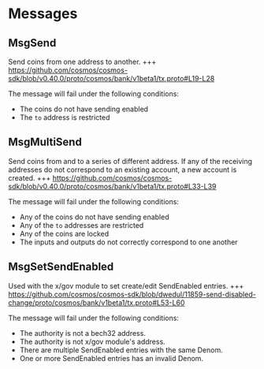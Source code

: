 <!--
order: 3
-->

# Messages

## MsgSend

Send coins from one address to another.
+++ https://github.com/cosmos/cosmos-sdk/blob/v0.40.0/proto/cosmos/bank/v1beta1/tx.proto#L19-L28

The message will fail under the following conditions:

* The coins do not have sending enabled
* The `to` address is restricted

## MsgMultiSend

Send coins from and to a series of different address. If any of the receiving addresses do not correspond to an existing account, a new account is created.
+++ https://github.com/cosmos/cosmos-sdk/blob/v0.40.0/proto/cosmos/bank/v1beta1/tx.proto#L33-L39

The message will fail under the following conditions:

* Any of the coins do not have sending enabled
* Any of the `to` addresses are restricted
* Any of the coins are locked
* The inputs and outputs do not correctly correspond to one another

## MsgSetSendEnabled

Used with the x/gov module to set create/edit SendEnabled entries.
+++ https://github.com/cosmos/cosmos-sdk/blob/dwedul/11859-send-disabled-change/proto/cosmos/bank/v1beta1/tx.proto#L53-L60

The message will fail under the following conditions:

* The authority is not a bech32 address.
* The authority is not x/gov module's address.
* There are multiple SendEnabled entries with the same Denom.
* One or more SendEnabled entries has an invalid Denom.

